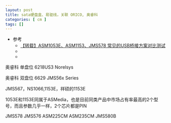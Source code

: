 ```yaml
---
layout: post
title: sata硬盘盒、易驱线，关联 ORICO, 奥睿科
categories: [ cm ]
tags: []
---
```


* 参考
  * [【转载】ASM1053E、ASM1153、JMS578 常见的USB桥接方案对比测试](https://bbs.luobotou.org/thread-13848-1-1.html)
  * []()
  * []()




奥睿科 单盘位  6218US3
  Norelsys

奥睿科 双盘位  6629
  JMS56x Series

JMS567，NS1066,1153E，祥硕的1153E

1053E和1153E同属于ASMedia，也是目前同类产品中市场占有率最高的2个型号，而且参数几乎一样，2个芯片都是PIN

JMS578
JMS576
ASM225CM
ASM235CM
JMS580B
